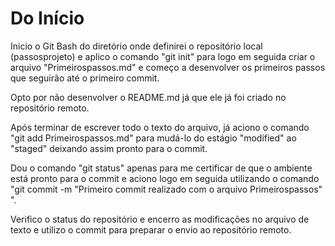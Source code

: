 # Do Início

Inicio o Git Bash do diretório onde definirei o repositório local (passosprojeto) e aplico o comando "git init" para logo em seguida criar o arquivo "Primeirospassos.md" e começo a desenvolver os primeiros passos que seguirão até o primeiro commit.

Opto por não desenvolver o README.md já que ele já foi criado no repositório remoto.

Após terminar de escrever todo o texto do arquivo, já aciono o comando "git add Primeirospassos.md" para mudá-lo do estágio "modified" ao "staged" deixando assim pronto para o commit.

Dou o comando "git status" apenas para me certificar de que o ambiente está pronto para o commit e aciono logo em seguida utilizando o comando "git commit -m "Primeiro commit realizado com o arquivo Primeirospassos" ". 

Verifico o status do repositório e encerro as modificações no arquivo de texto e utilizo o commit para preparar o envio ao repositório remoto.
